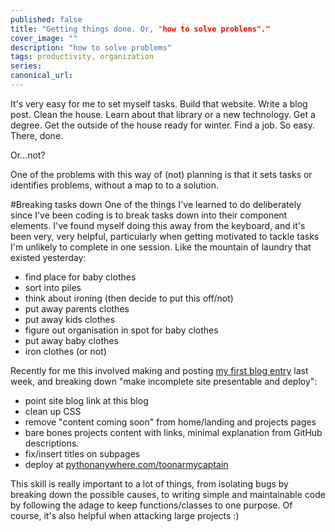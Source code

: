 ```yaml
---
published: false
title: "Getting things done. Or, "how to solve problems"."
cover_image: ""
description: "how to solve problems"
tags: productivity, organization
series:
canonical_url:
---
```


It's very easy for me to set myself tasks. Build that website. Write a blog post. Clean the house. Learn about that library or a new technology. Get a degree. Get the outside of the house ready for winter. Find a job. So easy. There, done. 

Or...not? 

One of the problems with this way of (not) planning is that it sets tasks or identifies problems, without a map to to a solution.

#Breaking tasks down
One of the things I've learned to do deliberately since I've been coding is to break tasks down into their component elements. I've found myself doing this away from the keyboard, and it's been very, very helpful, particularly when getting motivated to tackle tasks I'm unlikely to complete in one session. Like the mountain of laundry that existed yesterday: 
  - find place for baby clothes
  - sort into piles
  - think about ironing (then decide to put this off/not)
  - put away parents clothes
  - put away kids clothes 
  - figure out organisation in spot for baby clothes
  - put away baby clothes
  - iron clothes (or not)

Recently for me this involved making and posting [my first blog entry](https://dev.to/toonarmycaptain/hello-world-ke6) last week, and breaking down "make incomplete site presentable and deploy":
 - point site blog link at this blog
 - clean up CSS
 - remove "content coming soon" from home/landing and projects pages
 - bare bones projects content with links, minimal explanation from GitHub descriptions.
 - fix/insert titles on subpages
 - deploy at [pythonanywhere.com/toonarmycaptain](https://toonarmycaptain.pythonanywhere.com/home/)


This skill is really important to a lot of things, from isolating bugs by breaking down the possible causes, to writing simple and maintainable code by following the adage to keep functions/classes to one purpose. Of course, it's also helpful when attacking large projects :)

